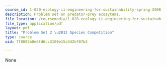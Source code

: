 ```yaml
---
course_id: 1-020-ecology-ii-engineering-for-sustainability-spring-2008
description: Problem set on predator-prey ecosytems.
file_location: /coursemedia/1-020-ecology-ii-engineering-for-sustainability-spring-2008/7f8693b0e6fd6cc3100e15a342bf07b3_assn2.pdf
file_type: application/pdf
layout: pdf
title: "Problem Set 2 \u2013 Species Competition"
type: course
uid: 7f8693b0e6fd6cc3100e15a342bf07b3

---
```

None